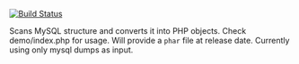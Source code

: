 [![Build Status](https://travis-ci.org/bogdananton/MySQL-to-object-mapper.svg)](https://travis-ci.org/bogdananton/MySQL-to-object-mapper)

Scans MySQL structure and converts it into PHP objects. Check demo/index.php for usage.
Will provide a `phar` file at release date. Currently using only mysql dumps as input.

